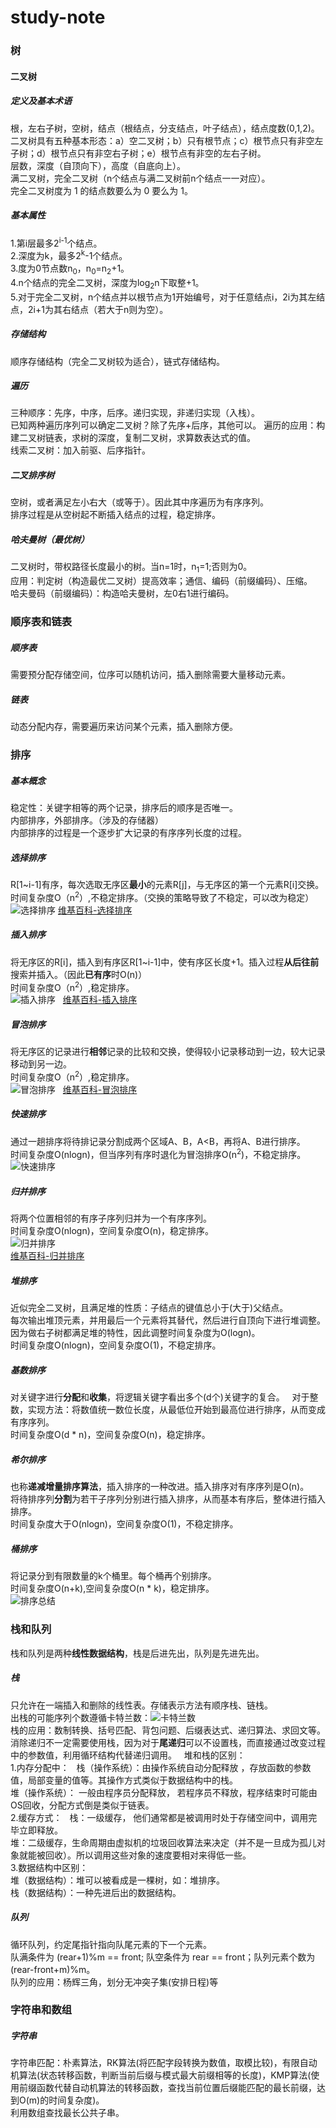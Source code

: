 # study-note
### 树
#### 二叉树
##### 定义及基本术语
根，左右子树，空树，结点（根结点，分支结点，叶子结点），结点度数(0,1,2)。</br>
二叉树具有五种基本形态：a）空二叉树；b）只有根节点；c）根节点只有非空左子树；d）根节点只有非空右子树；e）根节点有非空的左右子树。  
层数，深度（自顶向下），高度（自底向上）。  
满二叉树，完全二叉树（n个结点与满二叉树前n个结点一一对应）。  
完全二叉树度为 1 的结点数要么为 0 要么为 1。  
##### 基本属性
1.第i层最多2<sup>i-1</sup>个结点。  
2.深度为k，最多2<sup>k</sup>-1个结点。  
3.度为0节点数n<sub>0</sub>，n<sub>0</sub>=n<sub>2</sub>+1。  
4.n个结点的完全二叉树，深度为log<sub>2</sub>n下取整+1。  
5.对于完全二叉树，n个结点并以根节点为1开始编号，对于任意结点i，2i为其左结点，2i+1为其右结点（若大于n则为空）。  
##### 存储结构
顺序存储结构（完全二叉树较为适合），链式存储结构。  
##### 遍历
三种顺序：先序，中序，后序。递归实现，非递归实现（入栈）。  
已知两种遍历序列可以确定二叉树？除了先序+后序，其他可以。
遍历的应用：构建二叉树链表，求树的深度，复制二叉树，求算数表达式的值。  
线索二叉树：加入前驱、后序指针。  
##### 二叉排序树
空树，或者满足左小右大（或等于）。因此其中序遍历为有序序列。  
排序过程是从空树起不断插入结点的过程，稳定排序。
##### 哈夫曼树（最优树）
二叉树时，带权路径长度最小的树。当n=1时，n<sub>1</sub>=1;否则为0。  
应用：判定树（构造最优二叉树）提高效率；通信、编码（前缀编码）、压缩。  
哈夫曼码（前缀编码）：构造哈夫曼树，左0右1进行编码。  

### 顺序表和链表  
##### 顺序表  
需要预分配存储空间，位序可以随机访问，插入删除需要大量移动元素。  
##### 链表
动态分配内存，需要遍历来访问某个元素，插入删除方便。  
### 排序
##### 基本概念
稳定性：关键字相等的两个记录，排序后的顺序是否唯一。  
内部排序，外部排序。（涉及的存储器）  
内部排序的过程是一个逐步扩大记录的有序序列长度的过程。  
##### 选择排序
R[1~i-1]有序，每次选取无序区**最小**的元素R[j]，与无序区的第一个元素R[i]交换。  
时间复杂度O（n<sup>2</sup>）,不稳定排序。（交换的策略导致了不稳定，可以改为稳定）  
![选择排序](https://upload.wikimedia.org/wikipedia/commons/b/b0/Selection_sort_animation.gif)
[维基百科-选择排序](https://zh.wikipedia.org/wiki/%E9%80%89%E6%8B%A9%E6%8E%92%E5%BA%8F)   
##### 插入排序
将无序区的R[i]，插入到有序区R[1~i-1]中，使有序区长度+1。插入过程**从后往前**搜索并插入。（因此**已有序**时O(n)）  
时间复杂度O（n<sup>2</sup>）,稳定排序。  
![插入排序](https://upload.wikimedia.org/wikipedia/commons/2/25/Insertion_sort_animation.gif)   
[维基百科-插入排序](https://zh.wikipedia.org/wiki/%E6%8F%92%E5%85%A5%E6%8E%92%E5%BA%8F)  
##### 冒泡排序
将无序区的记录进行**相邻**记录的比较和交换，使得较小记录移动到一边，较大记录移动到另一边。  
时间复杂度O（n<sup>2</sup>）,稳定排序。  
![冒泡排序](https://upload.wikimedia.org/wikipedia/commons/3/37/Bubble_sort_animation.gif)   
[维基百科-冒泡排序](https://zh.wikipedia.org/wiki/%E5%86%92%E6%B3%A1%E6%8E%92%E5%BA%8F)  
##### 快速排序
通过一趟排序将待排记录分割成两个区域A、B，A<B，再将A、B进行排序。  
时间复杂度O(nlogn)，但当序列有序时退化为冒泡排序O(n<sup>2</sup>)，不稳定排序。</br>
![快速排序](http://img.my.csdn.net/uploads/201205/07/1336347520_8718.png) </br>
##### 归并排序
将两个位置相邻的有序子序列归并为一个有序序列。  
时间复杂度O(nlogn)，空间复杂度O(n)，稳定排序。  
![归并排序](https://upload.wikimedia.org/wikipedia/commons/c/cc/Merge-sort-example-300px.gif)    
[维基百科-归并排序](https://zh.wikipedia.org/wiki/%E5%BD%92%E5%B9%B6%E6%8E%92%E5%BA%8F)  
##### 堆排序
近似完全二叉树，且满足堆的性质：子结点的键值总小于(大于)父结点。</br>
每次输出堆顶元素，并用最后一个元素将其替代，然后进行自顶向下进行堆调整。因为做右子树都满足堆的特性，因此调整时间复杂度为O(logn)。</br>
时间复杂度O(nlogn)，空间复杂度O(1)，不稳定排序。</br>
##### 基数排序
对关键字进行**分配**和**收集**，将逻辑关键字看出多个(d个)关键字的复合。  
对于整数，实现方法：将数值统一数位长度，从最低位开始到最高位进行排序，从而变成有序序列。  
时间复杂度O(d * n)，空间复杂度O(n)，稳定排序。  
##### 希尔排序
也称**递减增量排序算法**，插入排序的一种改进。插入排序对有序序列是O(n)。  
将待排序列**分割**为若干子序列分别进行插入排序，从而基本有序后，整体进行插入排序。    
时间复杂度大于O(nlogn)，空间复杂度O(1)，不稳定排序。   
##### 桶排序
将记录分到有限数量的k个桶里。每个桶再个别排序。    
时间复杂度O(n+k),空间复杂度O(n * k)，稳定排序。   
![排序总结](http://img.my.csdn.net/uploads/201207/19/1342700879_2982.jpg)   
### 栈和队列
栈和队列是两种**线性数据结构**，栈是后进先出，队列是先进先出。   
##### 栈
只允许在一端插入和删除的线性表。存储表示方法有顺序栈、链栈。    
出栈的可能序列个数遵循卡特兰数：![卡特兰数](https://wikimedia.org/api/rest_v1/media/math/render/svg/57de4926a69e67cdcdf999030c5ec3c25d97b0c9)</br>
栈的应用：数制转换、括号匹配、背包问题、后缀表达式、递归算法、求回文等。   
消除递归不一定需要使用栈，因为对于**尾递归**可以不设置栈，而直接通过改变过程中的参数值，利用循环结构代替递归调用。   
堆和栈的区别：   
1.内存分配中：   
栈（操作系统）：由操作系统自动分配释放 ，存放函数的参数值，局部变量的值等。其操作方式类似于数据结构中的栈。   
堆（操作系统）： 一般由程序员分配释放， 若程序员不释放，程序结束时可能由OS回收，分配方式倒是类似于链表。</br>
2.缓存方式：   
栈：一级缓存， 他们通常都是被调用时处于存储空间中，调用完毕立即释放。</br>
堆：二级缓存，生命周期由虚拟机的垃圾回收算法来决定（并不是一旦成为孤儿对象就能被回收）。所以调用这些对象的速度要相对来得低一些。</br>
3.数据结构中区别：</br>
堆（数据结构）：堆可以被看成是一棵树，如：堆排序。</br>
栈（数据结构）：一种先进后出的数据结构。</br>
##### 队列
循环队列，约定尾指针指向队尾元素的下一个元素。</br>队满条件为 (rear+1)%m == front; 队空条件为 rear == front；队列元素个数为(rear-front+m)%m。</br>
队列的应用：杨辉三角，划分无冲突子集(安排日程)等</br>
### 字符串和数组
##### 字符串
字符串匹配：朴素算法，RK算法(将匹配字段转换为数值，取模比较)，有限自动机算法(状态转移函数，判断当前后缀与模式最大前缀相等的长度)，KMP算法(使用前缀函数代替自动机算法的转移函数，查找当前位置后缀能匹配的最长前缀，达到O(m)的时间复杂度)。</br>利用数组查找最长公共子串。</br>
